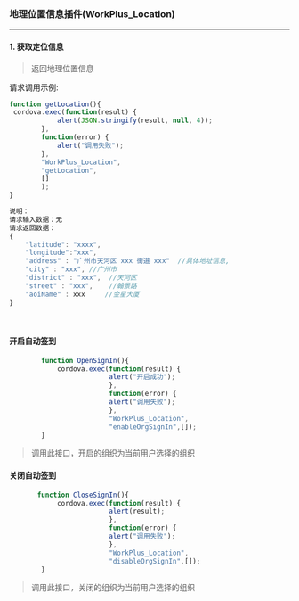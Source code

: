 ### 地理位置信息插件(WorkPlus_Location)
---
#### 1. 获取定位信息
>返回地理位置信息

请求调用示例:

```javascript
function getLocation(){
 cordova.exec(function(result) {
            alert(JSON.stringify(result, null, 4));
        },
        function(error) {
            alert("调用失败");
        },
        "WorkPlus_Location",
        "getLocation", 
        []
        );
}

说明：
请求输入数据：无
请求返回数据：
{
	"latitude": "xxxx",
	"longitude":"xxx",
	"address" : "广州市天河区 xxx 街道 xxx"  //具体地址信息,
	"city" : "xxx", //广州市
	"district" : "xxx",  //天河区
	"street" : "xxx",    //翰景路
	"aoiName" : xxx	    //金星大厦
}	
```

<br/>



#### 开启自动签到

```javascript
        function OpenSignIn(){
            cordova.exec(function(result) {
                         alert("开启成功");
                         },
                         function(error) {
                         alert("调用失败");
                         },
                         "WorkPlus_Location",
                         "enableOrgSignIn",[]);
        }
```

> 调用此接口，开启的组织为当前用户选择的组织



#### 关闭自动签到

```javascript
       function CloseSignIn(){
            cordova.exec(function(result) {
                         alert(result);
                         },
                         function(error) {
                         alert("调用失败");
                         },
                         "WorkPlus_Location",
                         "disableOrgSignIn",[]);
        }
```

> 调用此接口，关闭的组织为当前用户选择的组织